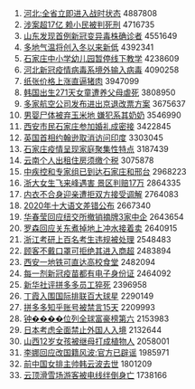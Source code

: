 1. [河北:全省立即进入战时状态](http://www.baidu.com/baidu?cl=3&tn=SE_baiduhomet8_jmjb7mjw&rsv_dl=fyb_top&fr=top1000&wd=%BA%D3%B1%B1%3A%C8%AB%CA%A1%C1%A2%BC%B4%BD%F8%C8%EB%D5%BD%CA%B1%D7%B4%CC%AC) 4887808
1. [涉案超17亿 赖小民被判死刑](http://www.baidu.com/baidu?cl=3&tn=SE_baiduhomet8_jmjb7mjw&rsv_dl=fyb_top&fr=top1000&wd=%C9%E6%B0%B8%B3%AC17%D2%DA%20%C0%B5%D0%A1%C3%F1%B1%BB%C5%D0%CB%C0%D0%CC) 4716735
1. [山东发现首例新冠变异毒株确诊者](http://www.baidu.com/baidu?cl=3&tn=SE_baiduhomet8_jmjb7mjw&rsv_dl=fyb_top&fr=top1000&wd=%C9%BD%B6%AB%B7%A2%CF%D6%CA%D7%C0%FD%D0%C2%B9%DA%B1%E4%D2%EC%B6%BE%D6%EA%C8%B7%D5%EF%D5%DF) 4551649
1. [多地气温将创入冬以来新低](http://www.baidu.com/baidu?cl=3&tn=SE_baiduhomet8_jmjb7mjw&rsv_dl=fyb_top&fr=top1000&wd=%B6%E0%B5%D8%C6%F8%CE%C2%BD%AB%B4%B4%C8%EB%B6%AC%D2%D4%C0%B4%D0%C2%B5%CD) 4392341
1. [石家庄中小学幼儿园暂停线下教学](http://www.baidu.com/baidu?cl=3&tn=SE_baiduhomet8_jmjb7mjw&rsv_dl=fyb_top&fr=top1000&wd=%CA%AF%BC%D2%D7%AF%D6%D0%D0%A1%D1%A7%D3%D7%B6%F9%D4%B0%D4%DD%CD%A3%CF%DF%CF%C2%BD%CC%D1%A7) 4238609
1. [河北新冠疫情病毒系境外输入病毒](http://www.baidu.com/baidu?cl=3&tn=SE_baiduhomet8_jmjb7mjw&rsv_dl=fyb_top&fr=top1000&wd=%BA%D3%B1%B1%D0%C2%B9%DA%D2%DF%C7%E9%B2%A1%B6%BE%CF%B5%BE%B3%CD%E2%CA%E4%C8%EB%B2%A1%B6%BE) 4090258
1. [纸张价格上涨直逼猪肉](http://www.baidu.com/baidu?cl=3&tn=SE_baiduhomet8_jmjb7mjw&rsv_dl=fyb_top&fr=top1000&wd=%D6%BD%D5%C5%BC%DB%B8%F1%C9%CF%D5%C7%D6%B1%B1%C6%D6%ED%C8%E2) 3947099
1. [韩国出生271天女童遭养父母虐死](http://www.baidu.com/baidu?cl=3&tn=SE_baiduhomet8_jmjb7mjw&rsv_dl=fyb_top&fr=top1000&wd=%BA%AB%B9%FA%B3%F6%C9%FA271%CC%EC%C5%AE%CD%AF%D4%E2%D1%F8%B8%B8%C4%B8%C5%B0%CB%C0) 3808950
1. [多家航空公司发布进出京退改票方案](http://www.baidu.com/baidu?cl=3&tn=SE_baiduhomet8_jmjb7mjw&rsv_dl=fyb_top&fr=top1000&wd=%B6%E0%BC%D2%BA%BD%BF%D5%B9%AB%CB%BE%B7%A2%B2%BC%BD%F8%B3%F6%BE%A9%CD%CB%B8%C4%C6%B1%B7%BD%B0%B8) 3675637
1. [男婴尸体被弃玉米地 嫌犯系其奶奶](http://www.baidu.com/baidu?cl=3&tn=SE_baiduhomet8_jmjb7mjw&rsv_dl=fyb_top&fr=top1000&wd=%C4%D0%D3%A4%CA%AC%CC%E5%B1%BB%C6%FA%D3%F1%C3%D7%B5%D8%20%CF%D3%B7%B8%CF%B5%C6%E4%C4%CC%C4%CC) 3546990
1. [西安市民石家庄参加婚礼成密接](http://www.baidu.com/baidu?cl=3&tn=SE_baiduhomet8_jmjb7mjw&rsv_dl=fyb_top&fr=top1000&wd=%CE%F7%B0%B2%CA%D0%C3%F1%CA%AF%BC%D2%D7%AF%B2%CE%BC%D3%BB%E9%C0%F1%B3%C9%C3%DC%BD%D3) 3422845
1. [英国首相约翰逊取消访问印度](http://www.baidu.com/baidu?cl=3&tn=SE_baiduhomet8_jmjb7mjw&rsv_dl=fyb_top&fr=top1000&wd=%D3%A2%B9%FA%CA%D7%CF%E0%D4%BC%BA%B2%D1%B7%C8%A1%CF%FB%B7%C3%CE%CA%D3%A1%B6%C8) 3303045
1. [石家庄疫情呈现家庭聚集性特点](http://www.baidu.com/baidu?cl=3&tn=SE_baiduhomet8_jmjb7mjw&rsv_dl=fyb_top&fr=top1000&wd=%CA%AF%BC%D2%D7%AF%D2%DF%C7%E9%B3%CA%CF%D6%BC%D2%CD%A5%BE%DB%BC%AF%D0%D4%CC%D8%B5%E3) 3187439
1. [云南个人出租住房须缴个税](http://www.baidu.com/baidu?cl=3&tn=SE_baiduhomet8_jmjb7mjw&rsv_dl=fyb_top&fr=top1000&wd=%D4%C6%C4%CF%B8%F6%C8%CB%B3%F6%D7%E2%D7%A1%B7%BF%D0%EB%BD%C9%B8%F6%CB%B0) 3075878
1. [中疾控和专家组已到达石家庄和邢台](http://www.baidu.com/baidu?cl=3&tn=SE_baiduhomet8_jmjb7mjw&rsv_dl=fyb_top&fr=top1000&wd=%D6%D0%BC%B2%BF%D8%BA%CD%D7%A8%BC%D2%D7%E9%D2%D1%B5%BD%B4%EF%CA%AF%BC%D2%D7%AF%BA%CD%D0%CF%CC%A8) 2968223
1. [浙大女生飞来峰遇害 景区判赔17万](http://www.baidu.com/baidu?cl=3&tn=SE_baiduhomet8_jmjb7mjw&rsv_dl=fyb_top&fr=top1000&wd=%D5%E3%B4%F3%C5%AE%C9%FA%B7%C9%C0%B4%B7%E5%D3%F6%BA%A6%20%BE%B0%C7%F8%C5%D0%C5%E217%CD%F2) 2864335
1. [内衣不合身迎亲遭拒双方接受调解](http://www.baidu.com/baidu?cl=3&tn=SE_baiduhomet8_jmjb7mjw&rsv_dl=fyb_top&fr=top1000&wd=%C4%DA%D2%C2%B2%BB%BA%CF%C9%ED%D3%AD%C7%D7%D4%E2%BE%DC%CB%AB%B7%BD%BD%D3%CA%DC%B5%F7%BD%E2) 2764083
1. [2020年十大语文差错公布](http://www.baidu.com/baidu?cl=3&tn=SE_baiduhomet8_jmjb7mjw&rsv_dl=fyb_top&fr=top1000&wd=2020%C4%EA%CA%AE%B4%F3%D3%EF%CE%C4%B2%EE%B4%ED%B9%AB%B2%BC) 2667340
1. [华春莹回应纽交所撤销摘牌3家中企](http://www.baidu.com/baidu?cl=3&tn=SE_baiduhomet8_jmjb7mjw&rsv_dl=fyb_top&fr=top1000&wd=%BB%AA%B4%BA%D3%A8%BB%D8%D3%A6%C5%A6%BD%BB%CB%F9%B3%B7%CF%FA%D5%AA%C5%C63%BC%D2%D6%D0%C6%F3) 2643654
1. [罗森回应关东煮掉地上冲水接着卖](http://www.baidu.com/baidu?cl=3&tn=SE_baiduhomet8_jmjb7mjw&rsv_dl=fyb_top&fr=top1000&wd=%C2%DE%C9%AD%BB%D8%D3%A6%B9%D8%B6%AB%D6%F3%B5%F4%B5%D8%C9%CF%B3%E5%CB%AE%BD%D3%D7%C5%C2%F4) 2640915
1. [浙江考研上百名考生违规被处理](http://www.baidu.com/baidu?cl=3&tn=SE_baiduhomet8_jmjb7mjw&rsv_dl=fyb_top&fr=top1000&wd=%D5%E3%BD%AD%BF%BC%D1%D0%C9%CF%B0%D9%C3%FB%BF%BC%C9%FA%CE%A5%B9%E6%B1%BB%B4%A6%C0%ED) 2548483
1. [顾客不戴口罩可拒绝其进入商超](http://www.baidu.com/baidu?cl=3&tn=SE_baiduhomet8_jmjb7mjw&rsv_dl=fyb_top&fr=top1000&wd=%B9%CB%BF%CD%B2%BB%B4%F7%BF%DA%D5%D6%BF%C9%BE%DC%BE%F8%C6%E4%BD%F8%C8%EB%C9%CC%B3%AC) 2483894
1. [西安一地铁可直达高校食堂](http://www.baidu.com/baidu?cl=3&tn=SE_baiduhomet8_jmjb7mjw&rsv_dl=fyb_top&fr=top1000&wd=%CE%F7%B0%B2%D2%BB%B5%D8%CC%FA%BF%C9%D6%B1%B4%EF%B8%DF%D0%A3%CA%B3%CC%C3) 2482094
1. [每一剂新冠疫苗都有电子身份证](http://www.baidu.com/baidu?cl=3&tn=SE_baiduhomet8_jmjb7mjw&rsv_dl=fyb_top&fr=top1000&wd=%C3%BF%D2%BB%BC%C1%D0%C2%B9%DA%D2%DF%C3%E7%B6%BC%D3%D0%B5%E7%D7%D3%C9%ED%B7%DD%D6%A4) 2464092
1. [新华社评拼多多员工猝死](http://www.baidu.com/baidu?cl=3&tn=SE_baiduhomet8_jmjb7mjw&rsv_dl=fyb_top&fr=top1000&wd=%D0%C2%BB%AA%C9%E7%C6%C0%C6%B4%B6%E0%B6%E0%D4%B1%B9%A4%E2%A7%CB%C0) 2396958
1. [丁霞入围国际排联百大球星](http://www.baidu.com/baidu?cl=3&tn=SE_baiduhomet8_jmjb7mjw&rsv_dl=fyb_top&fr=top1000&wd=%B6%A1%CF%BC%C8%EB%CE%A7%B9%FA%BC%CA%C5%C5%C1%AA%B0%D9%B4%F3%C7%F2%D0%C7) 2290149
1. [拼多多知乎账号被禁言15天](http://www.baidu.com/baidu?cl=3&tn=SE_baiduhomet8_jmjb7mjw&rsv_dl=fyb_top&fr=top1000&wd=%C6%B4%B6%E0%B6%E0%D6%AA%BA%F5%D5%CB%BA%C5%B1%BB%BD%FB%D1%D415%CC%EC) 2209993
1. [钟����位列全球富豪榜第六](http://www.baidu.com/baidu?cl=3&tn=SE_baiduhomet8_jmjb7mjw&rsv_dl=fyb_top&fr=top1000&wd=%D6%D3%B1%98%B1%98%CE%BB%C1%D0%C8%AB%C7%F2%B8%BB%BA%C0%B0%F1%B5%DA%C1%F9) 2153983
1. [日本考虑全面禁止外国人入境](http://www.baidu.com/baidu?cl=3&tn=SE_baiduhomet8_jmjb7mjw&rsv_dl=fyb_top&fr=top1000&wd=%C8%D5%B1%BE%BF%BC%C2%C7%C8%AB%C3%E6%BD%FB%D6%B9%CD%E2%B9%FA%C8%CB%C8%EB%BE%B3) 2132644
1. [山西12岁女孩被继母打成植物人](http://www.baidu.com/baidu?cl=3&tn=SE_baiduhomet8_jmjb7mjw&rsv_dl=fyb_top&fr=top1000&wd=%C9%BD%CE%F712%CB%EA%C5%AE%BA%A2%B1%BB%BC%CC%C4%B8%B4%F2%B3%C9%D6%B2%CE%EF%C8%CB) 2058001
1. [李娜回应改国籍风波:官方已辟谣](http://www.baidu.com/baidu?cl=3&tn=SE_baiduhomet8_jmjb7mjw&rsv_dl=fyb_top&fr=top1000&wd=%C0%EE%C4%C8%BB%D8%D3%A6%B8%C4%B9%FA%BC%AE%B7%E7%B2%A8%3A%B9%D9%B7%BD%D2%D1%B1%D9%D2%A5) 1985971
1. [前中国女排主帅韩云波去世](http://www.baidu.com/baidu?cl=3&tn=SE_baiduhomet8_jmjb7mjw&rsv_dl=fyb_top&fr=top1000&wd=%C7%B0%D6%D0%B9%FA%C5%AE%C5%C5%D6%F7%CB%A7%BA%AB%D4%C6%B2%A8%C8%A5%CA%C0) 1801209
1. [云顶滑雪场游客被电线绊倒身亡](http://www.baidu.com/baidu?cl=3&tn=SE_baiduhomet8_jmjb7mjw&rsv_dl=fyb_top&fr=top1000&wd=%D4%C6%B6%A5%BB%AC%D1%A9%B3%A1%D3%CE%BF%CD%B1%BB%B5%E7%CF%DF%B0%ED%B5%B9%C9%ED%CD%F6) 1738166